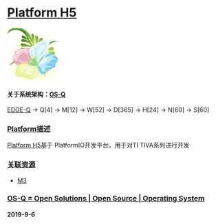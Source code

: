 ﻿# [Platform H5](https://github.com/OS-Q/H5)
[![sites](OS-Q/OS-Q.png)](http://www.OS-Q.com)
#### 关于系统架构：[OS-Q](https://github.com/OS-Q/OS-Q)
[EDGE-Q](https://github.com/OS-Q/EDGE-Q) -> Q[4] -> M[12] -> W[52] -> D[365] -> H[24] -> N[60] -> S[60]
### [Platform描述](https://github.com/OS-Q/H5/wiki) 

[Platform H5](https://github.com/OS-Q/H5)基于 PlatformIO开发平台，用于对TI TIVA系列进行开发

### [关联资源](https://github.com/OS-Q/)

 *  [M3](https://github.com/OS-Q/M3) 

### [OS-Q = Open Solutions | Open Source |  Operating System ](http://www.OS-Q.com/H5)
####  2019-9-6